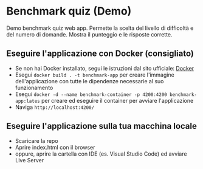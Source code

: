 # Benchmark quiz (Demo)

Demo benchmark quiz web app. Permette la scelta del livello di difficoltà e del numero di domande.
Mostra il punteggio e le risposte corrette. 

## Eseguire l'applicazione con Docker (consigliato)

- Se non hai Docker installato, segui le istruzioni dal sito ufficiale: [Docker](https://docs.docker.com/desktop/)
- Esegui `docker build . -t benchmark-app` per creare l'immagine dell'applicazione con tutte le dipendenze necessarie al suo funzionamento
- Esegui `docker -d --name benchmark-container -p 4200:4200 benchmark-app:lates` per creare ed eseguire il container per avviare l'applicazione
- Naviga `http://localhost:4200/`

## Eseguire l'applicazione sulla tua macchina locale

- Scaricare la repo
- Aprire index.html con il browser
- oppure, aprire la cartella con IDE (es. Visual Studio Code) ed avviare Live Server
